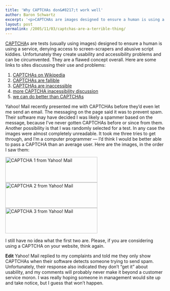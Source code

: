 ```yaml
---
title: 'Why CAPTCHAs don&#8217;t work well'
author: Baron Schwartz
excerpt: '<p>CAPTCHAs are images designed to ensure a human is using a service, denying access to screen-scrapers and abusive script kiddies.  Unfortunately they create usability and accessibility problems, and can be circumvented.  This article shows examples of CAPTCHAs that cannot be used at all.</p>'
layout: post
permalink: /2005/11/03/captchas-are-a-terrible-thing/
---
```

[CAPTCHA][1]s are tests (usually using images) designed to ensure a human is using a service, denying access to screen-scrapers and abusive script kiddies. Unfortunately they create usability and accessibility problems and can be circumvented. They are a flawed concept overall. Here are some links to sites discussing their use and problems:

1.  [CAPTCHAs on Wikipedia][2]
2.  [CAPTCHAs are fallible][3]
3.  [CAPTCHAs are inaccessible][4]
4.  [more CAPTCHA inacessibility discussion][5]
5.  [we can do better than CAPTCHAs][6]

Yahoo! Mail recently presented me with CAPTCHAs before they&#8217;d even let me send an email. The messaging on the page said it was to prevent spam. Their software may have decided I was likely a spammer based on the message, because I&#8217;ve never gotten CAPTCHAs before or since from them. Another possibility is that I was randomly selected for a test. In any case the images were almost completely unreadable. It took me three tries to get through, and I&#8217;m a computer programmer &#8212; I&#8217;d think I would be better able to pass a CAPTCHA than an average user. Here are the images, in the order I saw them:

<img src="/articles/images/captcha1.jpg" height="80" width="290" alt="CAPTCHA 1 from Yahoo! Mail" />

<img src="/articles/images/captcha2.jpg" height="80" width="290" alt="CAPTCHA 2 from Yahoo! Mail" />

<img src="/articles/images/captcha3.jpg" height="80" width="290" alt="CAPTCHA 3 from Yahoo! Mail" />

I still have no idea what the first two are. Please, if you are considering using a CAPTCHA on your website, think again.

**Edit** Yahoo! Mail replied to my complaints and told me they only show CAPTCHAs when their software detects someone trying to send spam. Unfortunately, their response also indicated they don&#8217;t &#8220;get it&#8221; about usability, and my comments will probably never make it beyond a customer service moron. I was really hoping someone in management would site up and take notice, but I guess that won&#8217;t happen.

 [1]: http://www.captcha.net/
 [2]: http://en.wikipedia.org/wiki/Captcha
 [3]: http://sam.zoy.org/pwntcha/
 [4]: http://www.w3.org/2004/Talks/0319-csun-m3m/slide1-0.html
 [5]: http://www.petefreitag.com/item/376.cfm
 [6]: http://www.standards-schmandards.com/index.php?2005/01/01/11-captcha